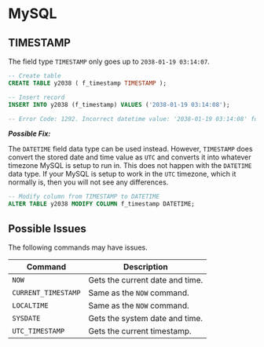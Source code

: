 # MySQL



## TIMESTAMP

The field type `TIMESTAMP` only goes up to `2038-01-19 03:14:07`.

```sql
-- Create table
CREATE TABLE y2038 ( f_timestamp TIMESTAMP );

-- Insert record
INSERT INTO y2038 (f_timestamp) VALUES ('2038-01-19 03:14:08');

-- Error Code: 1292. Incorrect datetime value: '2038-01-19 03:14:08' for column 'f_timestamp' at row 1
```

***Possible Fix:***

The `DATETIME` field data type can be used instead. However, `TIMESTAMP` does convert the stored date and time value as `UTC` and converts it into whatever timezone MySQL is setup to run in. This does not happen with the `DATETIME` data type. If your MySQL is setup to work in the `UTC` timezone, which it normally is, then you will not see any differences.

```sql
-- Modify column from TIMESTAMP to DATETIME
ALTER TABLE y2038 MODIFY COLUMN f_timestamp DATETIME;
```

## Possible Issues

The following commands may have issues.

|Command|Description|
|---|---|
|`NOW`|Gets the current date and time.|
|`CURRENT_TIMESTAMP`|Same as the `NOW` command.|
|`LOCALTIME`|Same as the `NOW` command.|
|`SYSDATE`|Gets the system date and time.|
|`UTC_TIMESTAMP`|Gets the current timestamp.|
